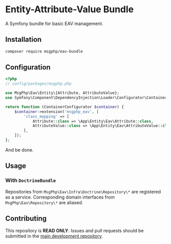 # Entity-Attribute-Value Bundle

A Symfony bundle for basic EAV management.

## Installation

```bash
composer require msgphp/eav-bundle
```

## Configuration

```php
<?php
// config/packages/msgphp.php

use MsgPhp\Eav\Entity\{Attribute, AttributeValue};
use Symfony\Component\DependencyInjection\Loader\Configurator\ContainerConfigurator;

return function (ContainerConfigurator $container) {
    $container->extension('msgphp_eav', [
        'class_mapping' => [
            Attribute::class => \App\Entity\Eav\Attribute::class,
            AttributeValue::class => \App\Entity\Eav\AttributeValue::class,
        ],
    ]);
};
```

And be done.

## Usage

### With `DoctrineBundle`

Repositories from `MsgPhp\Eav\Infra\Doctrine\Repository\*` are registered as a service. Corresponding domain interfaces
from `MsgPhp\Eav\Repository\*` are aliased.

## Contributing

This repository is **READ ONLY**. Issues and pull requests should be submitted in the
[main development repository](https://github.com/msgphp/msgphp).
